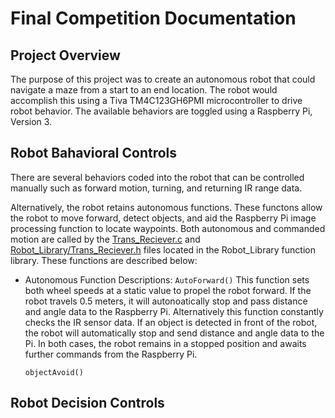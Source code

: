 # Final Competition Documentation

## Project Overview
The purpose of this project was to create an autonomous robot that could navigate a maze from a start to an end location. The robot would accomplish this using a Tiva TM4C123GH6PMI microcontroller to drive robot behavior. The available behaviors are toggled using a Raspberry Pi, Version 3.

## Robot Bahavioral Controls
There are several behaviors coded into the robot that can be controlled manually such as forward motion, turning, and returning IR range data.

Alternatively, the robot retains autonomous functions. These functons allow the robot to move forward, detect objects, and aid the Raspberry Pi image processing function to locate waypoints. Both autonomous and commanded motion are called by the [Trans_Reciever.c](Robot_Library/Trans_Reciever.c) and [Robot_Library/Trans_Reciever.h](Trans_Reciever.h) files located in the Robot_Library function library. These functions are described below:

  - Autonomous Function Descriptions:
    `AutoForward()`
    This function sets both wheel speeds at a static value to propel the robot forward. If the robot travels 0.5 meters, it will autonoatically stop and pass distance and angle data to the Raspberry Pi. Alternatively this function constantly checks the IR sensor data. If an object is detected in front of the robot, the robot will automatically stop and send distance and angle data to the Pi. In both cases, the robot remains in a stopped position and awaits further commands from the Raspberry Pi.
    
    `objectAvoid()`


## Robot Decision Controls
